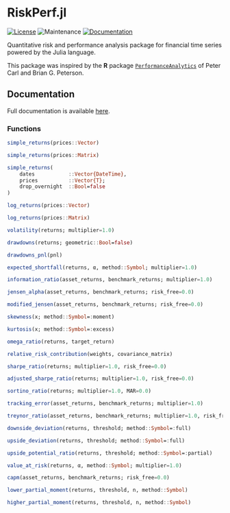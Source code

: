 # RiskPerf.jl

[![License](https://img.shields.io/badge/License-MIT-yellow.svg)](./LICENSE)
![Maintenance](https://img.shields.io/maintenance/yes/2024)
[![Documentation](https://img.shields.io/badge/docs-stable-blue.svg)](https://rbeeli.github.io/RiskPerf.jl/docs/build/index.html)

Quantitative risk and performance analysis package for financial time series powered by the Julia language.

This package was inspired by the **R** package [`PerformanceAnalytics`](https://cran.r-project.org/web/packages/PerformanceAnalytics/index.html) of Peter Carl and Brian G. Peterson.


## Documentation

Full documentation is available [here](https://rbeeli.github.io/RiskPerf.jl/docs/build/index.html).

### Functions

```julia
simple_returns(prices::Vector)

simple_returns(prices::Matrix)

simple_returns(
    dates           ::Vector{DateTime},
    prices          ::Vector{T};
    drop_overnight  ::Bool=false
)

log_returns(prices::Vector)

log_returns(prices::Matrix)

volatility(returns; multiplier=1.0)

drawdowns(returns; geometric::Bool=false)

drawdowns_pnl(pnl)

expected_shortfall(returns, α, method::Symbol; multiplier=1.0)

information_ratio(asset_returns, benchmark_returns; multiplier=1.0)

jensen_alpha(asset_returns, benchmark_returns; risk_free=0.0)

modified_jensen(asset_returns, benchmark_returns; risk_free=0.0)

skewness(x; method::Symbol=:moment)

kurtosis(x; method::Symbol=:excess)

omega_ratio(returns, target_return)

relative_risk_contribution(weights, covariance_matrix)

sharpe_ratio(returns; multiplier=1.0, risk_free=0.0)

adjusted_sharpe_ratio(returns; multiplier=1.0, risk_free=0.0)

sortino_ratio(returns; multiplier=1.0, MAR=0.0)

tracking_error(asset_returns, benchmark_returns; multiplier=1.0)

treynor_ratio(asset_returns, benchmark_returns; multiplier=1.0, risk_free=0.0)

downside_deviation(returns, threshold; method::Symbol=:full)

upside_deviation(returns, threshold; method::Symbol=:full)

upside_potential_ratio(returns, threshold; method::Symbol=:partial)

value_at_risk(returns, α, method::Symbol; multiplier=1.0)

capm(asset_returns, benchmark_returns; risk_free=0.0)

lower_partial_moment(returns, threshold, n, method::Symbol)

higher_partial_moment(returns, threshold, n, method::Symbol)
```
